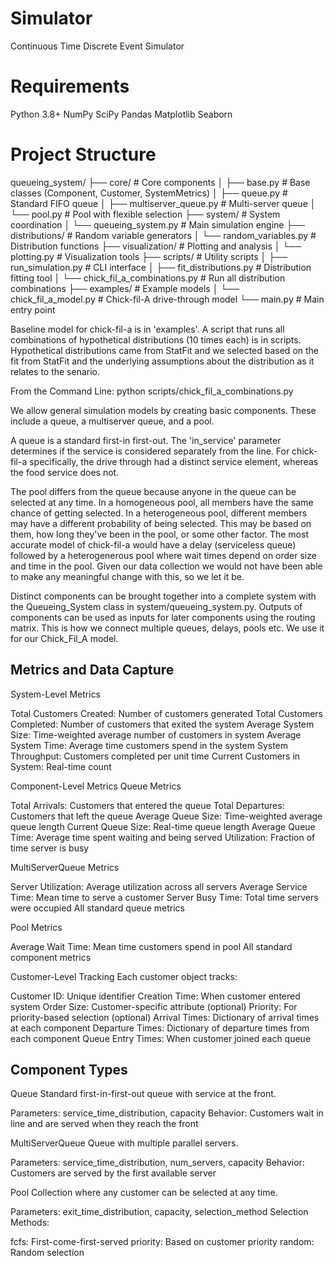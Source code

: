 # Simulator
Continuous Time Discrete Event Simulator

# Requirements
Python 3.8+
NumPy
SciPy
Pandas
Matplotlib
Seaborn

# Project Structure
queueing_system/
├── core/                           # Core components
│   ├── base.py                     # Base classes (Component, Customer, SystemMetrics)
│   ├── queue.py                    # Standard FIFO queue
│   ├── multiserver_queue.py        # Multi-server queue
│   └── pool.py                     # Pool with flexible selection
├── system/                         # System coordination
│   └── queueing_system.py          # Main simulation engine
├── distributions/                  # Random variable generators
│   └── random_variables.py         # Distribution functions
├── visualization/                  # Plotting and analysis
│   └── plotting.py                 # Visualization tools
├── scripts/                        # Utility scripts
│   ├── run_simulation.py           # CLI interface
│   ├── fit_distributions.py        # Distribution fitting tool
│   └── chick_fil_a_combinations.py # Run all distribution combinations
├── examples/                       # Example models
│   └── chick_fil_a_model.py        # Chick-fil-A drive-through model
└── main.py                         # Main entry point

Baseline model for chick-fil-a is in 'examples'. A script that runs all combinations of hypothetical distributions (10 times each) is in scripts. Hypothetical distributions came from StatFit and we selected based on the fit from StatFit and the underlying assumptions about the distribution as it relates to the senario. 

From the Command Line:
python scripts/chick_fil_a_combinations.py

We allow general simulation models by creating basic components. These include a queue, a multiserver queue, and a pool. 

A queue is a standard first-in first-out. The 'in_service' parameter determines if the service is considered separately from the line. 
For chick-fil-a specifically, the drive through had a distinct service element, whereas the food service does not. 

The pool differs from the queue because anyone in the queue can be selected at any time. 
In a homogeneous pool, all members have the same chance of getting selected. 
In a heterogeneous pool, different members may have a different probability of being selected. This may be based on them, how long they've been in the pool, or some other factor.
The most accurate model of chick-fil-a would have a delay (serviceless queue) followed by a heterogenerous pool where wait times depend on order size and time in the pool. Given our data collection we would not have been able to make any meaningful change with this, so we let it be. 

Distinct components can be brought together into a complete system with the Queueing_System class in system/queueing_system.py.
Outputs of components can be used as inputs for later components using the routing matrix. This is how we connect multiple queues, delays, pools etc. We use it for our Chick_Fil_A model. 

## Metrics and Data Capture ##
System-Level Metrics

Total Customers Created: Number of customers generated
Total Customers Completed: Number of customers that exited the system
Average System Size: Time-weighted average number of customers in system
Average System Time: Average time customers spend in the system
System Throughput: Customers completed per unit time
Current Customers in System: Real-time count

Component-Level Metrics
Queue Metrics

Total Arrivals: Customers that entered the queue
Total Departures: Customers that left the queue
Average Queue Size: Time-weighted average queue length
Current Queue Size: Real-time queue length
Average Queue Time: Average time spent waiting and being served
Utilization: Fraction of time server is busy

MultiServerQueue Metrics

Server Utilization: Average utilization across all servers
Average Service Time: Mean time to serve a customer
Server Busy Time: Total time servers were occupied
All standard queue metrics

Pool Metrics

Average Wait Time: Mean time customers spend in pool
All standard component metrics

Customer-Level Tracking
Each customer object tracks:

Customer ID: Unique identifier
Creation Time: When customer entered system
Order Size: Customer-specific attribute (optional)
Priority: For priority-based selection (optional)
Arrival Times: Dictionary of arrival times at each component
Departure Times: Dictionary of departure times from each component
Queue Entry Times: When customer joined each queue


## Component Types ##
Queue
Standard first-in-first-out queue with service at the front.

Parameters: service_time_distribution, capacity
Behavior: Customers wait in line and are served when they reach the front

MultiServerQueue
Queue with multiple parallel servers.

Parameters: service_time_distribution, num_servers, capacity
Behavior: Customers are served by the first available server

Pool
Collection where any customer can be selected at any time.

Parameters: exit_time_distribution, capacity, selection_method
Selection Methods:

fcfs: First-come-first-served
priority: Based on customer priority
random: Random selection
